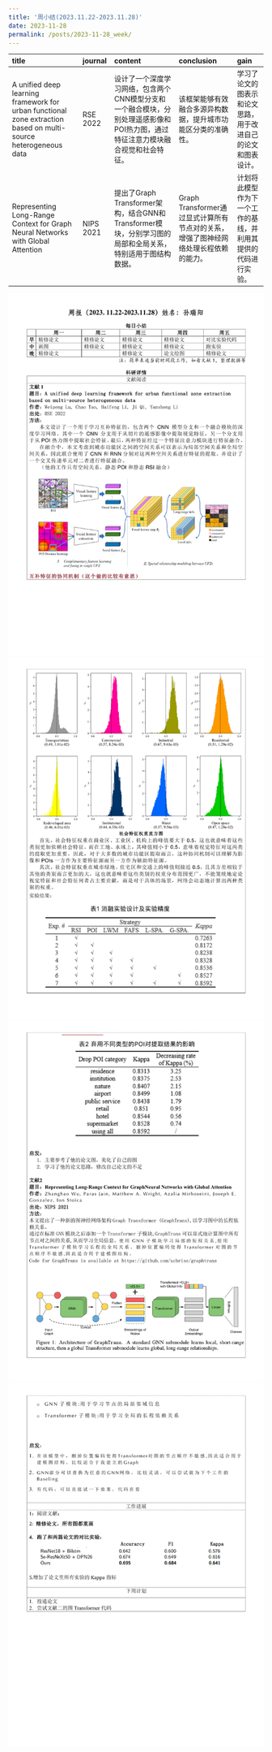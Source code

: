 ```yaml
---
title: '周小结(2023.11.22-2023.11.28)'
date: 2023-11-28
permalink: /posts/2023-11-28_week/
---
```

| title                                                                                                           | journal   | content                                                                                                                        | conclusion                                                                          | gain                                                           |
|:----------------------------------------------------------------------------------------------------------------|:----------|:-------------------------------------------------------------------------------------------------------------------------------|:------------------------------------------------------------------------------------|:---------------------------------------------------------------|
| A unified deep learning framework for urban functional zone extraction based on multi-source heterogeneous data | RSE 2022  | 设计了一个深度学习网络，包含两个CNN模型分支和一个融合模块，分别处理遥感影像和POI热力图，通过特征注意力模块融合视觉和社会特征。 | 该框架能够有效融合多源异构数据，提升城市功能区分类的准确性。                        | 学习了论文的图表示和论文思路，用于改进自己的论文和图表设计。   |
| Representing Long-Range Context for Graph Neural Networks with Global Attention                                 | NIPS 2021 | 提出了Graph Transformer架构，结合GNN和Transformer模块，分别学习图的局部和全局关系，特别适用于图结构数据。                      | Graph Transformer通过显式计算所有节点对的关系，增强了图神经网络处理长程依赖的能力。 | 计划将此模型作为下一个工作的基线，并利用其提供的代码进行实验。 |


![image](/files/post/2023-11-28-week/0.jpg)
![image](/files/post/2023-11-28-week/1.jpg)
![image](/files/post/2023-11-28-week/2.jpg)
![image](/files/post/2023-11-28-week/3.jpg)